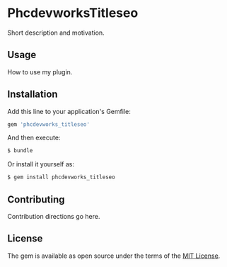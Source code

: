 # PhcdevworksTitleseo
Short description and motivation.

## Usage
How to use my plugin.

## Installation
Add this line to your application's Gemfile:

```ruby
gem 'phcdevworks_titleseo'
```

And then execute:
```bash
$ bundle
```

Or install it yourself as:
```bash
$ gem install phcdevworks_titleseo
```

## Contributing
Contribution directions go here.

## License
The gem is available as open source under the terms of the [MIT License](https://opensource.org/licenses/MIT).
